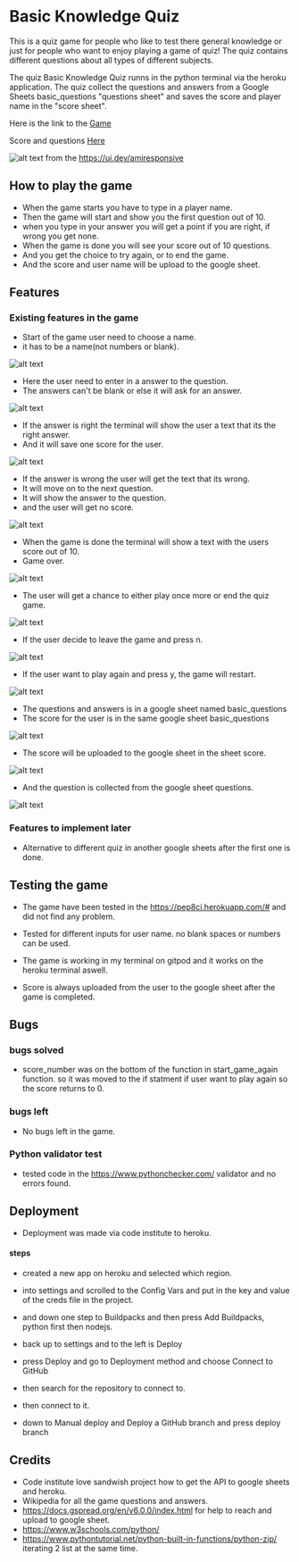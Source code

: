 # Basic Knowledge Quiz

This is a quiz game for people who like to test there general knowledge
or just for people who want to enjoy playing a game of quiz! The quiz contains different questions about all types of different subjects.

The quiz Basic Knowledge Quiz runns in the python terminal via the heroku application.
The quiz collect the questions and answers from a Google Sheets basic_questions "questions sheet" and saves the score and player name in the "score sheet".

Here is the link to the [Game](https://basic-knowledge-quiz-aa6b69fbaded.herokuapp.com/)

Score and questions [Here](https://docs.google.com/spreadsheets/d/1QgQxf4szI-pQVZOtIcsYs-hHA5RUfSupCR758wEnRe4/edit#gid=0)

![alt text](assets/images/resposvidetest.PNG)
from the https://ui.dev/amiresponsive


## How to play the game



* When the game starts you have to type in a player name.
* Then the game will start and show you the first question out of 10.
* when you type in your answer you will get a point if you are right, if wrong you get none.
* When the game is done you will see your score out of 10 questions.
* And you get the choice to try again, or to end the game.
* And the score and user name will be upload to the google sheet. 

## Features

### Existing features in the game

* Start of the game user need to choose a name.
* it has to be a name(not numbers or blank).

![alt text](assets/images/entername.PNG)

* Here the user need to enter in a answer to the question.
* The answers can't be blank or else it will ask for an answer.

![alt text](assets/images/enterquestion.PNG)

* If the answer is right the terminal will show the user a text that its the right answer.
* And it will save one score for the user.

![alt text](assets/images/rightanswer.PNG)

* If the answer is wrong the user will get the text that its wrong.
* It will move on to the next question.
* It will show the answer to the question.
* and the user will get no score.

![alt text](assets/images/wronganswer.PNG)

* When the game is done the terminal will show a text with the users score out of 10.
* Game over.

![alt text](assets/images/scoreforpython.PNG)

* The user will get a chance to either play once more or end the quiz game.

 ![alt text](assets/images/playagainorno.PNG)

 * If the user decide to leave the game and press n.

![alt text](assets/images/donegame.PNG)

* If the user want to play again and press y, the game will restart.

![alt text](assets/images/entername.PNG)

* The questions and answers is in a google sheet named basic_questions
* The score for the user is in the same google sheet basic_questions

![alt text](assets/images/sheetsquestionandscore.PNG)

* The score will be uploaded to the google sheet in the sheet score.

![alt text](assets/images/playerscoreeee.PNG)

* And the question is collected from the google sheet questions.

![alt text](assets/images/questions.PNG)

### Features to implement later

* Alternative to different quiz in another google sheets after the first one is done.


## Testing the game 

- The game have been tested in the https://pep8ci.herokuapp.com/# and did not find any problem.

- Tested for different inputs for user name. no blank spaces or numbers can be used.

- The game is working in my terminal on gitpod and it works on the heroku terminal aswell.

- Score is always uploaded from the user to the google sheet after the game is completed.

## Bugs

### bugs solved 
* score_number was on the bottom of the function in start_game_again function. so it was moved to the if statment if user want to play again so the score returns to 0.

### bugs left
* No bugs left in the game.

### Python validator test

- tested code in the https://www.pythonchecker.com/ validator and no errors found.

## Deployment

- Deployment was made via code institute to heroku.

#### steps 
- created a new app on heroku and selected which region.

-  into settings and scrolled to the Config Vars and put in the key and value of the creds file in the project.
- and down one step to Buildpacks and then press Add Buildpacks, python first then nodejs.
- back up to settings and to the left is Deploy
- press Deploy and go to Deployment method and choose Connect to GitHub
- then search for the repository to connect to.
- then connect to it.
- down to Manual deploy and Deploy a GitHub branch and press deploy branch

## Credits
- Code institute love sandwish project how to get the API to google sheets and heroku.
- Wikipedia for all the game questions and answers.
- https://docs.gspread.org/en/v6.0.0/index.html for help to reach and upload to google sheet.
- https://www.w3schools.com/python/
- https://www.pythontutorial.net/python-built-in-functions/python-zip/ iterating 2 list at the same time.



